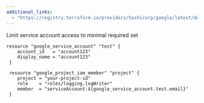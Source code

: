 ```yaml
---
additional_links: 
  - "https://registry.terraform.io/providers/hashicorp/google/latest/docs/resources/google_project_iam"
---
```


Limit service account access to minimal required set

```hcl
resource "google_service_account" "test" {
 	account_id   = "account123"
 	display_name = "account123"
 }
 
 resource "google_project_iam_member" "project" {
 	project = "your-project-id"
 	role    = "roles/logging.logWriter"
 	member  = "serviceAccount:${google_service_account.test.email}"
 }
```
